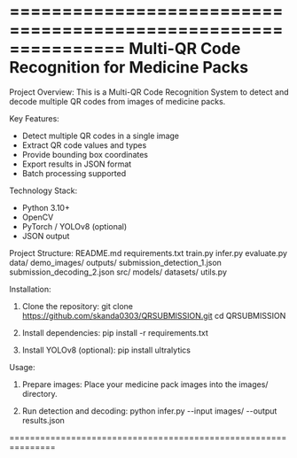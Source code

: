 ===============================================================
           Multi-QR Code Recognition for Medicine Packs
===============================================================

Project Overview:
This is a Multi-QR Code Recognition System to detect and decode
multiple QR codes from images of medicine packs.

Key Features:
  - Detect multiple QR codes in a single image
  - Extract QR code values and types
  - Provide bounding box coordinates
  - Export results in JSON format
  - Batch processing supported

Technology Stack:
  - Python 3.10+
  - OpenCV
  - PyTorch / YOLOv8 (optional)
  - JSON output

Project Structure:
  README.md
  requirements.txt
  train.py
  infer.py
  evaluate.py
  data/
    demo_images/
  outputs/
    submission_detection_1.json
    submission_decoding_2.json
  src/
    models/
    datasets/
    utils.py

Installation:
  1. Clone the repository:
     git clone https://github.com/skanda0303/QRSUBMISSION.git
     cd QRSUBMISSION

  2. Install dependencies:
     pip install -r requirements.txt

  3. Install YOLOv8 (optional):
     pip install ultralytics

Usage:
  1. Prepare images:
     Place your medicine pack images into the images/ directory.

  2. Run detection and decoding:
     python infer.py --input images/ --output results.json

===============================================================

